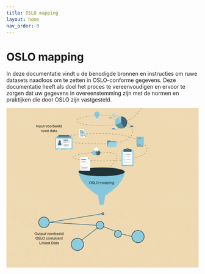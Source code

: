 ```yaml
---
title: OSLO mapping
layout: home
nav_order: 0
---
```


# OSLO mapping

In deze documentatie vindt u de benodigde bronnen en instructies om ruwe datasets naadloos om te zetten in OSLO-conforme gegevens. Deze documentatie heeft als doel het proces te vereenvoudigen en ervoor te zorgen dat uw gegevens in overeenstemming zijn met de normen en praktijken die door OSLO zijn vastgesteld.

![Alt text](image.png)